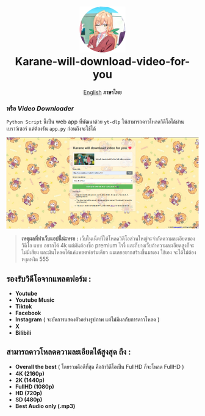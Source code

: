 <h1 align="center">
    <img width="120" height="120"src="static/ico.png" alt=""><br>
    Karane-will-download-video-for-you
</h1>


<p align= "center">
        <a href="/README.md">English</a>   <b>ภาษาไทย</b>　


### หรือ ***Video Downloader***
`Python Script` นี้เป็น web app ที่พัฒนาด้วย `yt-dlp` ให้สามารถดาวโหลดวิดีโอได้ผ่านเบราว์เซอร์ แต่ต้องรัน `app.py` ก่อนถึงจะใช้ได้

<p align="center"><img src="static/preview.png"></p>

> **เหตุผลที่ทำเว็บแอปนี้น่ะหรอ :** เว็บในเน็ตที่ให้โหลดวิดีโอส่วนใหญ่จะจำกัดความละเอียดของวิดีโอ แบบ อยากได้ 4k แต่มันต้องซื้อ premium ไรงี้ และก็บางเว็บถ้าความละเอียดสูงก็จะไม่มีเสียง และมันโหลดได้แค่แพลตฟอร์มเดียว ผมเลยอยากสร้างขี้นมาเอง ใช้เอง จะได้ไม่ต้องหงุดหงิด 555

## รองรับวิดีโอจากแพลตฟอร์ม :
*  **Youtube**
*  **Youtube Music**
*  **Tiktok**
*  **Facebook**
*  **Instagram** ( จะบัคการแสดงตัวอย่างรูปภาพ แต่ไม่มีผลกับการดาวโหลด )
*  **X**
* **Bilibili**

## สามารถดาวโหลดความละเอียดได้สูงสุด ถึง :
* **Overall the best** ( โดยรวมคือดีที่สุด คือถ้าวิดีโอเป็น FullHD ก็จะโหลด FullHD )
* **4K (2160p)**
* **2K (1440p)**
* **FullHD (1080p)**
* **HD (720p)**
* **SD (480p)**
* **Best Audio only (.mp3)**
